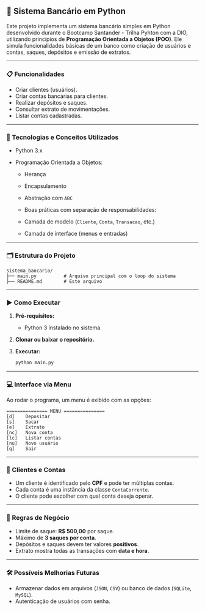 ## 🏦 Sistema Bancário em Python

Este projeto implementa um sistema bancário simples em Python desenvolvido durante o Bootcamp Santander - Trilha Pyhton com a DIO, utilizando princípios de **Programação Orientada a Objetos (POO)**. Ele simula funcionalidades básicas de um banco como criação de usuários e contas, saques, depósitos e emissão de extratos.

---

### 📋 Funcionalidades

* Criar clientes (usuários).
* Criar contas bancárias para clientes.
* Realizar depósitos e saques.
* Consultar extrato de movimentações.
* Listar contas cadastradas.

---

### 🧠 Tecnologias e Conceitos Utilizados

* Python 3.x
* Programação Orientada a Objetos:

  * Herança
  * Encapsulamento
  * Abstração com `ABC`
  * Boas práticas com separação de responsabilidades:

  * Camada de modelo (`Cliente`, `Conta`, `Transacao`, etc.)
  * Camada de interface (menus e entradas)

---

### 🗂️ Estrutura do Projeto

```text
sistema_bancario/
├── main.py          # Arquivo principal com o loop do sistema
├── README.md        # Este arquivo
```

---

### ▶️ Como Executar

1. **Pré-requisitos:**

   * Python 3 instalado no sistema.

2. **Clonar ou baixar o repositório.**

3. **Executar:**

   ```bash
   python main.py
   ```

---

### 💻 Interface via Menu

Ao rodar o programa, um menu é exibido com as opções:

```text
=============== MENU ===============
[d]    Depositar
[s]    Sacar
[e]    Extrato
[nc]   Nova conta
[lc]   Listar contas
[nu]   Novo usuário
[q]    Sair
```

---

### 👤 Clientes e Contas

* Um cliente é identificado pelo **CPF** e pode ter múltiplas contas.
* Cada conta é uma instância da classe `ContaCorrente`.
* O cliente pode escolher com qual conta deseja operar.

---

### 📌 Regras de Negócio

* Limite de saque: **R\$ 500,00** por saque.
* Máximo de **3 saques por conta**.
* Depósitos e saques devem ter valores **positivos**.
* Extrato mostra todas as transações com **data e hora**.

---

### 🛠️ Possíveis Melhorias Futuras

* Armazenar dados em arquivos (`JSON`, `CSV`) ou banco de dados (`SQLite`, `MySQL`).
* Autenticação de usuários com senha.
